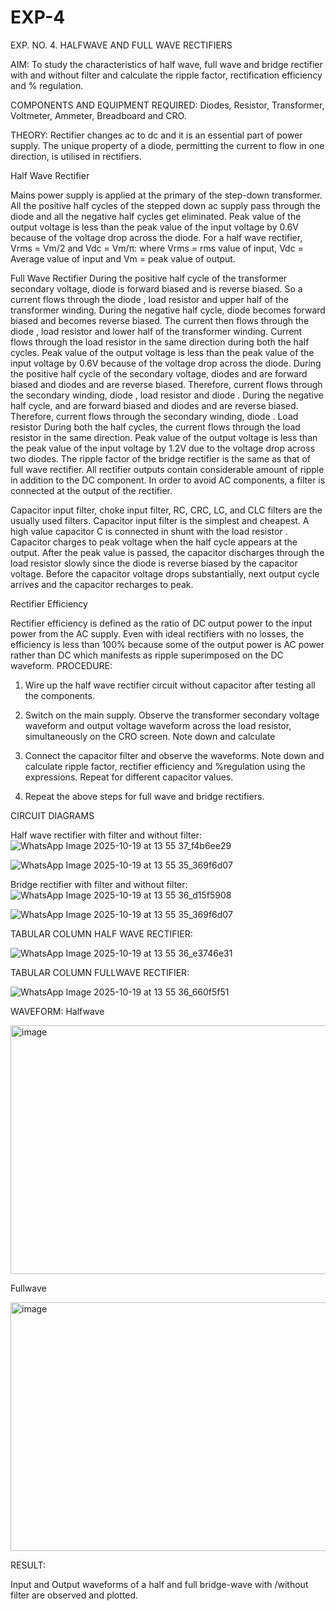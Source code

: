 # EXP-4
EXP. NO. 4. 		HALFWAVE  AND FULL WAVE  RECTIFIERS

AIM: To study the characteristics of half wave, full wave and bridge rectifier with and without filter and calculate the ripple factor, rectification efficiency and % regulation.

COMPONENTS  AND  EQUIPMENT  REQUIRED:  Diodes,  Resistor,  Transformer,  Voltmeter, Ammeter, Breadboard and CRO.

THEORY: Rectifier changes ac to dc and it is an essential part of power supply. The unique property of a diode, permitting the current to flow in one direction, is utilised in rectifiers.

Half Wave Rectifier


Mains power supply is applied at the primary of the step-down transformer. All the positive half cycles of the stepped down ac supply pass through the diode and all the negative half cycles get eliminated. Peak value of the output voltage is less than the peak value of the input voltage by 0.6V because of the voltage drop across the diode.
For a half wave rectifier, Vrms = Vm/2 and Vdc = Vm/π: where Vrms = rms value of input, Vdc = Average value of input and Vm = peak value of output.


Full Wave Rectifier
During the positive half cycle of the transformer secondary voltage, diode     is forward biased and      is reverse biased. So a current flows through the diode     , load resistor      and upper half of the transformer  winding.  During  the  negative  half  cycle,  diode       becomes  forward  biased  and becomes reverse biased. The current then flows through the diode     , load resistor      and lower half of the transformer winding. Current flows through the load resistor in the same direction during both the half cycles. Peak value of the output voltage is less than the peak value of the input voltage by 0.6V
because of the voltage drop across the diode.
During the positive half cycle of the secondary voltage, diodes      and      are forward biased and diodes and      are reverse biased. Therefore, current flows through the secondary winding, diode     , load resistor
and diode     . During the negative half cycle,      and      are forward biased and diodes      and      are reverse biased. Therefore, current flows through the secondary winding, diode     . Load resistor       During both the half cycles, the current flows through the load resistor in the same direction. Peak value of the output voltage is less than the peak value of the input voltage by 1.2V due to the voltage drop across two diodes. The ripple factor of the bridge rectifier is the same as that of full wave rectifier.
All rectifier outputs contain considerable amount of ripple in addition to the DC component. In order to avoid AC components, a filter is connected at the output of the rectifier.

Capacitor input filter, choke input filter, RC, CRC, LC, and CLC filters are the usually used filters. Capacitor input filter is the simplest and cheapest. A high value capacitor C is connected in shunt with the load resistor     . Capacitor charges to peak voltage      when the half cycle appears at the output. After the peak value is passed, the capacitor discharges through the load resistor slowly since the diode is reverse biased by the capacitor voltage. Before the capacitor voltage drops substantially, next output cycle arrives and the capacitor recharges to peak.

Rectifier Efficiency

Rectifier efficiency is defined as the ratio of DC output power to the input power from the AC supply. Even with ideal rectifiers with no losses, the efficiency is less than 100% because some of the output power is AC power rather than DC which manifests as ripple superimposed on the DC waveform.
PROCEDURE:

1.   Wire up the half wave rectifier circuit without capacitor after testing all the components.

2.   Switch on the main supply. Observe the transformer secondary voltage waveform and output voltage waveform across the load resistor, simultaneously on the CRO screen. Note down       and calculate
3.   Connect the capacitor filter and observe the waveforms. Note down and calculate ripple factor, rectifier efficiency and %regulation using the expressions. Repeat for different capacitor values.
4.   Repeat the above steps for full wave and bridge rectifiers.

CIRCUIT DIAGRAMS

Half wave rectifier with filter and without filter:
![WhatsApp Image 2025-10-19 at 13 55 37_f4b6ee29](https://github.com/user-attachments/assets/7a60a613-0db4-4806-a895-88f0023467e7)

![WhatsApp Image 2025-10-19 at 13 55 35_369f6d07](https://github.com/user-attachments/assets/1b808d08-95e8-4407-a8c4-5c56eadabe35)



Bridge rectifier with filter and without filter:
![WhatsApp Image 2025-10-19 at 13 55 36_d15f5908](https://github.com/user-attachments/assets/8ecc86c9-ca06-460d-8084-3366fd7cbdb7)


![WhatsApp Image 2025-10-19 at 13 55 35_369f6d07](https://github.com/user-attachments/assets/90a8acb0-5a0d-4c90-bb29-daf62b32c0c6)


TABULAR COLUMN HALF WAVE RECTIFIER:

![WhatsApp Image 2025-10-19 at 13 55 36_e3746e31](https://github.com/user-attachments/assets/62fe2d04-17b8-4c19-879a-ff7cea97eeb1)


TABULAR COLUMN FULLWAVE RECTIFIER:

![WhatsApp Image 2025-10-19 at 13 55 36_660f5f51](https://github.com/user-attachments/assets/34891faf-974a-4477-a4b4-74d76c90cfb2)



WAVEFORM:
Halfwave

<img width="758" height="398" alt="image" src="https://github.com/user-attachments/assets/4787fc5e-e2b0-417d-9b4d-ee4ab1eb21c4" />

Fullwave

<img width="758" height="398" alt="image" src="https://github.com/user-attachments/assets/b77fd4e5-1d70-4551-8ef1-f6a2cb4b98e6" />




RESULT:

Input and Output waveforms of a half and full bridge-wave with /without filter are observed and plotted.
